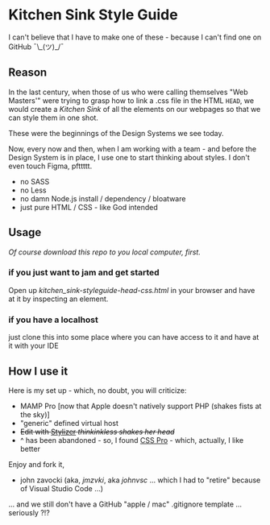 # Kitchen Sink Style Guide

I can't believe that I have to make one of these - because I can't find one on GitHub ¯\\\_(ツ)\_/¯

## Reason

In the last century, when those of us who were calling themselves "Web Masters'" were trying to grasp how to link a .css file in the HTML <code>HEAD</code>, we would create a _Kitchen Sink_ of all the elements on our webpages so that we can style them in one shot.

These were the beginnings of the Design Systems we see today.

Now, every now and then, when I am working with a team - and before the Design System is in place, I use one to start thinking about styles. I don't even touch Figma, pfttttt.

- no SASS
- no Less
- no damn Node.js install / dependency / bloatware
- just pure HTML / CSS - like God intended

## Usage

_Of course download this repo to you local computer, first._

### if you just want to jam and get started

Open up _kitchen_sink-styleguide-head-css.html_ in your browser and have at it by inspecting an element.

### if you have a localhost

just clone this into some place where you can have access to it and have at it with your IDE

## How I use it

Here is my set up - which, no doubt, you will criticize:

- MAMP Pro [now that Apple doesn't natively support PHP (shakes fists at the sky)]
- "generic" defined virtual host
- ~~Edit with [Stylizer](http://www.skybound.ca) _thinkinkless shakes her head_~~
- ^ has been abandoned - so, I found [CSS Pro](https://csspro.com) - which, actually, I like better

Enjoy and fork it,

- john zavocki (aka, _jmzvki_, aka _johnvsc_ ... which I had to "retire" because of Visual Studio Code ...)

... and we still don't have a GitHub "apple / mac" .gitignore template ... seriously ?!?
